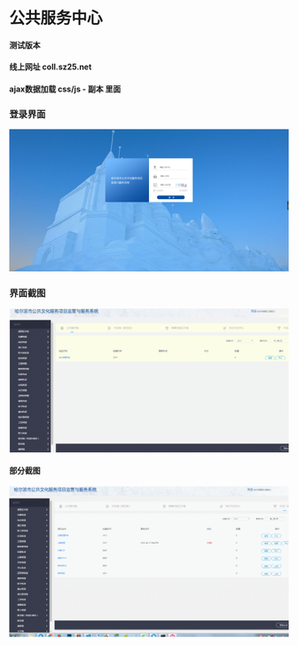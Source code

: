# 公共服务中心

#### 测试版本

#### 线上网址 coll.sz25.net

#### ajax数据加载  css/js - 副本 里面

### 登录界面

<img src="images/git/git.png" />

### 界面截图

<img src="images/git/GIF.gif" />

#### 部分截图

<img src="images/git/GIF1.gif" />
